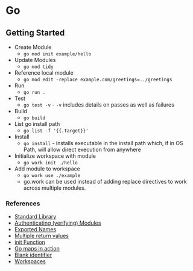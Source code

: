 # Go

## Getting Started

- Create Module
  - `go mod init example/hello`
- Update Modules
  - `go mod tidy`
- Reference local module
  - `go mod edit -replace example.com/greetings=../greetings`
- Run
  - `go run .`
- Test
  - `go test -v` - `-v` includes details on passes as well as failures
- Build
  - `go build`
- List go install path
  - `go list -f '{{.Target}}'`
- Install
  - `go install` - installs executable in the install path which, if in OS Path, will allow direct execution from anywhere
- Initialize workspace with module
  - `go work init ./hello`
- Add module to workspace
  - `go work use ./example`
  - go.work can be used instead of adding replace directives to work across multiple modules.

### References

- [Standard Library](https://pkg.go.dev/std)
- [Authenticating (verifying) Modules](https://go.dev/ref/mod#authenticating`)
- [Exported Names](https://go.dev/tour/basics/3)
- [Multiple return values](https://go.dev/doc/effective_go#multiple-returns)
- [init Function](https://go.dev/doc/effective_go#init)
- [Go maps in action](https://go.dev/blog/maps)
- [Blank identifier](https://go.dev/doc/effective_go#blank)
- [Workspaces](https://go.dev/ref/mod#workspaces)

